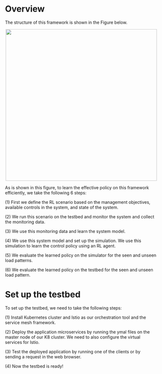 <h1>Overview</h1>

The structure of this framework is shown in the Figure below.

<p align="center">
<img src="https://github.com/foroughsh/dynamically_meeting_performace_objectives_framework/blob/9eb9dc8e04de3e4e9bbeb1c1f3fca135abab6149/framework_small.png" width="500"/>
</p>

As is shown in this figure, to learn the effective policy on this framework efficiently, we take the following 6 steps:

(1) First we define the RL scenario based on the management objectives, available controls in the system, and state of the system.

(2) We run this scenario on the testbed and monitor the system and collect the monitoring data. 

(3) We use this monitoring data and learn the system model.

(4) We use this system model and set up the simulation. We use this simulation to learn the control policy using an RL agent.

(5) We evaluate the learned policy on the simulator for the seen and unseen load patterns.

(6) We evaluate the learned policy on the testbed for the seen and unseen load pattern.

<h1>Set up the testbed</h1>

To set up the testbed, we need to take the following steps:

(1) Install Kubernetes cluster and Istio as our orchestration tool and the service mesh framework. 

(2) Deploy the application microservices by running the ymal files on the master node of our K8 cluster. We need to also configure the virtual services for Istio. 

(3) Test the deployed application by running one of the clients or by sending a request in the web browser. 

(4) Now the testbed is ready!